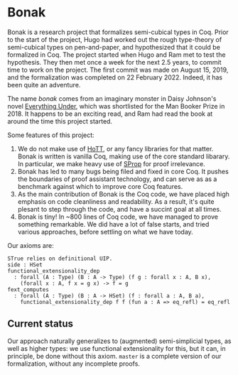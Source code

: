 # Bonak

Bonak is a research project that formalizes semi-cubical types in Coq. Prior to the start of the project, Hugo had worked out the rough type-theory of semi-cubical types on pen-and-paper, and hypothesized that it could be formalized in Coq. The project started when Hugo and Ram met to test the hypothesis. They then met once a week for the next 2.5 years, to commit time to work on the project. The first commit was made on August 15, 2019, and the formalization was completed on 22 February 2022. Indeed, it has been quite an adventure.

The name _bonak_ comes from an imaginary monster in Daisy Johnson's novel [Everything Under](https://thebookerprizes.com/the-booker-library/books/everything-under), which was shortlisted for the Man Booker Prize in 2018. It happens to be an exciting read, and Ram had read the book at around the time this project started.

Some features of this project:

1. We do not make use of [HoTT](https://github.com/HoTT/HoTT), or any fancy libraries for that matter. Bonak is written is vanilla Coq, making use of the core standard libarary. In particular, we make heavy use of [SProp](https://coq.inria.fr/refman/addendum/sprop.html) for proof irrelevance.
2. Bonak has led to many bugs being filed and fixed in core Coq. It pushes the boundaries of proof assistant technology, and can serve as as a benchmark against which to improve core Coq features.
3. As the main contribution of Bonak is the Coq code, we have placed high emphasis on code cleanliness and readability. As a result, it's quite plesant to step through the code, and have a succint goal at all times.
4. Bonak is tiny! In ~800 lines of Coq code, we have managed to prove something remarkable. We did have a lot of false starts, and tried various approaches, before settling on what we have today.

Our axioms are:

```text
STrue relies on definitional UIP.
side : HSet
functional_extensionality_dep
  : forall (A : Type) (B : A -> Type) (f g : forall x : A, B x),
	(forall x : A, f x = g x) -> f = g
fext_computes
  : forall (A : Type) (B : A -> HSet) (f : forall a : A, B a),
    functional_extensionality_dep f f (fun a : A => eq_refl) = eq_refl
```

## Current status

Our approach naturally generalizes to (augmented) semi-simplicial types, as well as higher types: we use functional extensionality for this, but it can, in principle, be done without this axiom. `master` is a complete version of our formalization, without any incomplete proofs.
